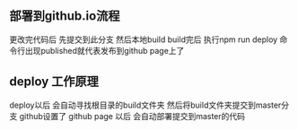 ## 部署到github.io流程

更改完代码后 先提交到此分支 然后本地build  build完后 执行npm run deploy 命令行出现published就代表发布到github page上了
## deploy 工作原理
deploy以后 会自动寻找根目录的build文件夹 然后将build文件夹提交到master分支   github设置了 github page 以后 会自动部署提交到master的代码
